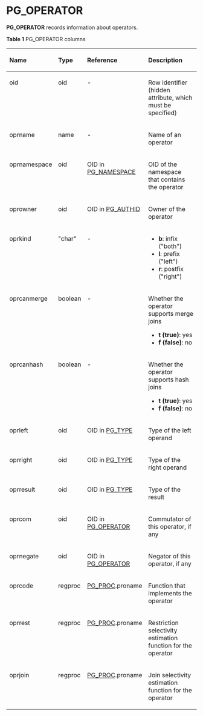 # PG\_OPERATOR<a name="EN-US_TOPIC_0289899832"></a>

**PG\_OPERATOR**  records information about operators.

**Table  1**  PG\_OPERATOR columns

<a name="en-us_topic_0283137676_en-us_topic_0237122304_en-us_topic_0059778050_td29fa4d65b9143e4a1f4c998c08207d6"></a>
<table><thead align="left"><tr id="en-us_topic_0283137676_en-us_topic_0237122304_en-us_topic_0059778050_r97417b8e4da244f9a6b7d940ae36b975"><th class="cellrowborder" valign="top" width="20.86%" id="mcps1.2.5.1.1"><p id="en-us_topic_0283137676_en-us_topic_0237122304_en-us_topic_0059778050_a03d00e98e7b24053b6263a6f92e95e71"><a name="en-us_topic_0283137676_en-us_topic_0237122304_en-us_topic_0059778050_a03d00e98e7b24053b6263a6f92e95e71"></a><a name="en-us_topic_0283137676_en-us_topic_0237122304_en-us_topic_0059778050_a03d00e98e7b24053b6263a6f92e95e71"></a>Name</p>
</th>
<th class="cellrowborder" valign="top" width="12.97%" id="mcps1.2.5.1.2"><p id="en-us_topic_0283137676_en-us_topic_0237122304_en-us_topic_0059778050_af7b13a3f289347e1b0efecec39f14904"><a name="en-us_topic_0283137676_en-us_topic_0237122304_en-us_topic_0059778050_af7b13a3f289347e1b0efecec39f14904"></a><a name="en-us_topic_0283137676_en-us_topic_0237122304_en-us_topic_0059778050_af7b13a3f289347e1b0efecec39f14904"></a>Type</p>
</th>
<th class="cellrowborder" valign="top" width="28.95%" id="mcps1.2.5.1.3"><p id="en-us_topic_0283137676_en-us_topic_0237122304_en-us_topic_0059778050_af0859eb03393417fa9df2a76b9281f2f"><a name="en-us_topic_0283137676_en-us_topic_0237122304_en-us_topic_0059778050_af0859eb03393417fa9df2a76b9281f2f"></a><a name="en-us_topic_0283137676_en-us_topic_0237122304_en-us_topic_0059778050_af0859eb03393417fa9df2a76b9281f2f"></a>Reference</p>
</th>
<th class="cellrowborder" valign="top" width="37.22%" id="mcps1.2.5.1.4"><p id="en-us_topic_0283137676_en-us_topic_0237122304_en-us_topic_0059778050_acd9e8e0cb40944a396ebe8080052feab"><a name="en-us_topic_0283137676_en-us_topic_0237122304_en-us_topic_0059778050_acd9e8e0cb40944a396ebe8080052feab"></a><a name="en-us_topic_0283137676_en-us_topic_0237122304_en-us_topic_0059778050_acd9e8e0cb40944a396ebe8080052feab"></a>Description</p>
</th>
</tr>
</thead>
<tbody><tr id="en-us_topic_0283137676_en-us_topic_0237122304_en-us_topic_0059778050_r07c7ccd5a4f74915a1bae72cf59ee624"><td class="cellrowborder" valign="top" width="20.86%" headers="mcps1.2.5.1.1 "><p id="en-us_topic_0283137676_en-us_topic_0237122304_en-us_topic_0059778050_ace33dc358ac64a76844eb3e757119d1b"><a name="en-us_topic_0283137676_en-us_topic_0237122304_en-us_topic_0059778050_ace33dc358ac64a76844eb3e757119d1b"></a><a name="en-us_topic_0283137676_en-us_topic_0237122304_en-us_topic_0059778050_ace33dc358ac64a76844eb3e757119d1b"></a>oid</p>
</td>
<td class="cellrowborder" valign="top" width="12.97%" headers="mcps1.2.5.1.2 "><p id="en-us_topic_0283137676_en-us_topic_0237122304_en-us_topic_0059778050_adc7eef05f2d7490aabf137cd0aac8e3a"><a name="en-us_topic_0283137676_en-us_topic_0237122304_en-us_topic_0059778050_adc7eef05f2d7490aabf137cd0aac8e3a"></a><a name="en-us_topic_0283137676_en-us_topic_0237122304_en-us_topic_0059778050_adc7eef05f2d7490aabf137cd0aac8e3a"></a>oid</p>
</td>
<td class="cellrowborder" valign="top" width="28.95%" headers="mcps1.2.5.1.3 "><p id="en-us_topic_0283137676_en-us_topic_0237122304_en-us_topic_0059778050_aa144baf7ccd74085a589a07c555920e0"><a name="en-us_topic_0283137676_en-us_topic_0237122304_en-us_topic_0059778050_aa144baf7ccd74085a589a07c555920e0"></a><a name="en-us_topic_0283137676_en-us_topic_0237122304_en-us_topic_0059778050_aa144baf7ccd74085a589a07c555920e0"></a>-</p>
</td>
<td class="cellrowborder" valign="top" width="37.22%" headers="mcps1.2.5.1.4 "><p id="en-us_topic_0283137676_en-us_topic_0237122304_en-us_topic_0059778050_aa9036508363d46579fa859a582740e12"><a name="en-us_topic_0283137676_en-us_topic_0237122304_en-us_topic_0059778050_aa9036508363d46579fa859a582740e12"></a><a name="en-us_topic_0283137676_en-us_topic_0237122304_en-us_topic_0059778050_aa9036508363d46579fa859a582740e12"></a>Row identifier (hidden attribute, which must be specified)</p>
</td>
</tr>
<tr id="en-us_topic_0283137676_en-us_topic_0237122304_en-us_topic_0059778050_r0fc6e49fe514425196d7b556ebd637f0"><td class="cellrowborder" valign="top" width="20.86%" headers="mcps1.2.5.1.1 "><p id="en-us_topic_0283137676_en-us_topic_0237122304_en-us_topic_0059778050_a8d7e5839c6274834bd30c240f40f8dac"><a name="en-us_topic_0283137676_en-us_topic_0237122304_en-us_topic_0059778050_a8d7e5839c6274834bd30c240f40f8dac"></a><a name="en-us_topic_0283137676_en-us_topic_0237122304_en-us_topic_0059778050_a8d7e5839c6274834bd30c240f40f8dac"></a>oprname</p>
</td>
<td class="cellrowborder" valign="top" width="12.97%" headers="mcps1.2.5.1.2 "><p id="en-us_topic_0283137676_en-us_topic_0237122304_en-us_topic_0059778050_a72a38acd387e4ec2892524a7f2782a4f"><a name="en-us_topic_0283137676_en-us_topic_0237122304_en-us_topic_0059778050_a72a38acd387e4ec2892524a7f2782a4f"></a><a name="en-us_topic_0283137676_en-us_topic_0237122304_en-us_topic_0059778050_a72a38acd387e4ec2892524a7f2782a4f"></a>name</p>
</td>
<td class="cellrowborder" valign="top" width="28.95%" headers="mcps1.2.5.1.3 "><p id="en-us_topic_0283137676_en-us_topic_0237122304_en-us_topic_0059778050_a6bd495a99ea04d08865644e42dc130dc"><a name="en-us_topic_0283137676_en-us_topic_0237122304_en-us_topic_0059778050_a6bd495a99ea04d08865644e42dc130dc"></a><a name="en-us_topic_0283137676_en-us_topic_0237122304_en-us_topic_0059778050_a6bd495a99ea04d08865644e42dc130dc"></a>-</p>
</td>
<td class="cellrowborder" valign="top" width="37.22%" headers="mcps1.2.5.1.4 "><p id="en-us_topic_0283137676_en-us_topic_0237122304_en-us_topic_0059778050_a6154643174714bfc82876557b4f036f8"><a name="en-us_topic_0283137676_en-us_topic_0237122304_en-us_topic_0059778050_a6154643174714bfc82876557b4f036f8"></a><a name="en-us_topic_0283137676_en-us_topic_0237122304_en-us_topic_0059778050_a6154643174714bfc82876557b4f036f8"></a>Name of an operator</p>
</td>
</tr>
<tr id="en-us_topic_0283137676_en-us_topic_0237122304_en-us_topic_0059778050_rdec39e34cf44406d980b5e92910b9436"><td class="cellrowborder" valign="top" width="20.86%" headers="mcps1.2.5.1.1 "><p id="en-us_topic_0283137676_en-us_topic_0237122304_en-us_topic_0059778050_a0a9e7629f5014eef881143cb1b369cf3"><a name="en-us_topic_0283137676_en-us_topic_0237122304_en-us_topic_0059778050_a0a9e7629f5014eef881143cb1b369cf3"></a><a name="en-us_topic_0283137676_en-us_topic_0237122304_en-us_topic_0059778050_a0a9e7629f5014eef881143cb1b369cf3"></a>oprnamespace</p>
</td>
<td class="cellrowborder" valign="top" width="12.97%" headers="mcps1.2.5.1.2 "><p id="en-us_topic_0283137676_en-us_topic_0237122304_en-us_topic_0059778050_a1ce647d4b22649ae8d82e74cb26dfec2"><a name="en-us_topic_0283137676_en-us_topic_0237122304_en-us_topic_0059778050_a1ce647d4b22649ae8d82e74cb26dfec2"></a><a name="en-us_topic_0283137676_en-us_topic_0237122304_en-us_topic_0059778050_a1ce647d4b22649ae8d82e74cb26dfec2"></a>oid</p>
</td>
<td class="cellrowborder" valign="top" width="28.95%" headers="mcps1.2.5.1.3 "><p id="en-us_topic_0283137676_en-us_topic_0237122304_en-us_topic_0059778050_aaa82690bb75f40e3b424cc421779aa0b"><a name="en-us_topic_0283137676_en-us_topic_0237122304_en-us_topic_0059778050_aaa82690bb75f40e3b424cc421779aa0b"></a><a name="en-us_topic_0283137676_en-us_topic_0237122304_en-us_topic_0059778050_aaa82690bb75f40e3b424cc421779aa0b"></a>OID in <a href="pg_namespace.md">PG_NAMESPACE</a></p>
</td>
<td class="cellrowborder" valign="top" width="37.22%" headers="mcps1.2.5.1.4 "><p id="en-us_topic_0283137676_en-us_topic_0237122304_en-us_topic_0059778050_aadabaf74b0ff40958a187bf2e816d5ba"><a name="en-us_topic_0283137676_en-us_topic_0237122304_en-us_topic_0059778050_aadabaf74b0ff40958a187bf2e816d5ba"></a><a name="en-us_topic_0283137676_en-us_topic_0237122304_en-us_topic_0059778050_aadabaf74b0ff40958a187bf2e816d5ba"></a>OID of the namespace that contains the operator</p>
</td>
</tr>
<tr id="en-us_topic_0283137676_en-us_topic_0237122304_en-us_topic_0059778050_r9940477b0bde4777b8cf2bef7b76ad88"><td class="cellrowborder" valign="top" width="20.86%" headers="mcps1.2.5.1.1 "><p id="en-us_topic_0283137676_en-us_topic_0237122304_en-us_topic_0059778050_a1955706706a141a19da4775b3e59fc81"><a name="en-us_topic_0283137676_en-us_topic_0237122304_en-us_topic_0059778050_a1955706706a141a19da4775b3e59fc81"></a><a name="en-us_topic_0283137676_en-us_topic_0237122304_en-us_topic_0059778050_a1955706706a141a19da4775b3e59fc81"></a>oprowner</p>
</td>
<td class="cellrowborder" valign="top" width="12.97%" headers="mcps1.2.5.1.2 "><p id="en-us_topic_0283137676_en-us_topic_0237122304_en-us_topic_0059778050_ad8b4762232db40fda6b5132b5a50ec58"><a name="en-us_topic_0283137676_en-us_topic_0237122304_en-us_topic_0059778050_ad8b4762232db40fda6b5132b5a50ec58"></a><a name="en-us_topic_0283137676_en-us_topic_0237122304_en-us_topic_0059778050_ad8b4762232db40fda6b5132b5a50ec58"></a>oid</p>
</td>
<td class="cellrowborder" valign="top" width="28.95%" headers="mcps1.2.5.1.3 "><p id="en-us_topic_0283137676_en-us_topic_0237122304_en-us_topic_0059778050_a7fceab18c78c4deb9a199bd790d6588c"><a name="en-us_topic_0283137676_en-us_topic_0237122304_en-us_topic_0059778050_a7fceab18c78c4deb9a199bd790d6588c"></a><a name="en-us_topic_0283137676_en-us_topic_0237122304_en-us_topic_0059778050_a7fceab18c78c4deb9a199bd790d6588c"></a>OID in <a href="pg_authid.md">PG_AUTHID</a></p>
</td>
<td class="cellrowborder" valign="top" width="37.22%" headers="mcps1.2.5.1.4 "><p id="en-us_topic_0283137676_en-us_topic_0237122304_en-us_topic_0059778050_ad803c9ccce54477782db3ad6db4d3933"><a name="en-us_topic_0283137676_en-us_topic_0237122304_en-us_topic_0059778050_ad803c9ccce54477782db3ad6db4d3933"></a><a name="en-us_topic_0283137676_en-us_topic_0237122304_en-us_topic_0059778050_ad803c9ccce54477782db3ad6db4d3933"></a>Owner of the operator</p>
</td>
</tr>
<tr id="en-us_topic_0283137676_en-us_topic_0237122304_en-us_topic_0059778050_re121b4e4e23643c0be0588b121d8d7a7"><td class="cellrowborder" valign="top" width="20.86%" headers="mcps1.2.5.1.1 "><p id="en-us_topic_0283137676_en-us_topic_0237122304_en-us_topic_0059778050_adb2b1f6be6854e00adc4d3895ee05371"><a name="en-us_topic_0283137676_en-us_topic_0237122304_en-us_topic_0059778050_adb2b1f6be6854e00adc4d3895ee05371"></a><a name="en-us_topic_0283137676_en-us_topic_0237122304_en-us_topic_0059778050_adb2b1f6be6854e00adc4d3895ee05371"></a>oprkind</p>
</td>
<td class="cellrowborder" valign="top" width="12.97%" headers="mcps1.2.5.1.2 "><p id="en-us_topic_0283137676_en-us_topic_0237122304_en-us_topic_0059778050_a6666276beafa4d8682fb5a0942a2a91b"><a name="en-us_topic_0283137676_en-us_topic_0237122304_en-us_topic_0059778050_a6666276beafa4d8682fb5a0942a2a91b"></a><a name="en-us_topic_0283137676_en-us_topic_0237122304_en-us_topic_0059778050_a6666276beafa4d8682fb5a0942a2a91b"></a>"char"</p>
</td>
<td class="cellrowborder" valign="top" width="28.95%" headers="mcps1.2.5.1.3 "><p id="en-us_topic_0283137676_en-us_topic_0237122304_en-us_topic_0059778050_a4c10c06fded74487b92ae8abe625baa5"><a name="en-us_topic_0283137676_en-us_topic_0237122304_en-us_topic_0059778050_a4c10c06fded74487b92ae8abe625baa5"></a><a name="en-us_topic_0283137676_en-us_topic_0237122304_en-us_topic_0059778050_a4c10c06fded74487b92ae8abe625baa5"></a>-</p>
</td>
<td class="cellrowborder" valign="top" width="37.22%" headers="mcps1.2.5.1.4 "><a name="en-us_topic_0283137676_en-us_topic_0237122304_en-us_topic_0059778050_ucd79e051e678469bb3691b92ba884668"></a><a name="en-us_topic_0283137676_en-us_topic_0237122304_en-us_topic_0059778050_ucd79e051e678469bb3691b92ba884668"></a><ul id="en-us_topic_0283137676_en-us_topic_0237122304_en-us_topic_0059778050_ucd79e051e678469bb3691b92ba884668"><li><strong id="en-us_topic_0237122304_b842352706201049"><a name="en-us_topic_0237122304_b842352706201049"></a><a name="en-us_topic_0237122304_b842352706201049"></a>b</strong>: infix ("both")</li><li><strong id="en-us_topic_0237122304_b842352706201054"><a name="en-us_topic_0237122304_b842352706201054"></a><a name="en-us_topic_0237122304_b842352706201054"></a>l</strong>: prefix ("left")</li><li><strong id="en-us_topic_0237122304_b84235270620115"><a name="en-us_topic_0237122304_b84235270620115"></a><a name="en-us_topic_0237122304_b84235270620115"></a>r</strong>: postfix ("right")</li></ul>
</td>
</tr>
<tr id="en-us_topic_0283137676_en-us_topic_0237122304_en-us_topic_0059778050_red408ca9832d484f869661cb739e7957"><td class="cellrowborder" valign="top" width="20.86%" headers="mcps1.2.5.1.1 "><p id="en-us_topic_0283137676_en-us_topic_0237122304_en-us_topic_0059778050_aac732c6e361b48fda03a9db4d6345b31"><a name="en-us_topic_0283137676_en-us_topic_0237122304_en-us_topic_0059778050_aac732c6e361b48fda03a9db4d6345b31"></a><a name="en-us_topic_0283137676_en-us_topic_0237122304_en-us_topic_0059778050_aac732c6e361b48fda03a9db4d6345b31"></a>oprcanmerge</p>
</td>
<td class="cellrowborder" valign="top" width="12.97%" headers="mcps1.2.5.1.2 "><p id="en-us_topic_0283137676_en-us_topic_0237122304_en-us_topic_0059778050_af4c06171344d4a44a66c27b88b4352f3"><a name="en-us_topic_0283137676_en-us_topic_0237122304_en-us_topic_0059778050_af4c06171344d4a44a66c27b88b4352f3"></a><a name="en-us_topic_0283137676_en-us_topic_0237122304_en-us_topic_0059778050_af4c06171344d4a44a66c27b88b4352f3"></a><span id="en-us_topic_0283137676_en-us_topic_0237122304_text4319748192720"><a name="en-us_topic_0283137676_en-us_topic_0237122304_text4319748192720"></a><a name="en-us_topic_0283137676_en-us_topic_0237122304_text4319748192720"></a>boolean</span></p>
</td>
<td class="cellrowborder" valign="top" width="28.95%" headers="mcps1.2.5.1.3 "><p id="en-us_topic_0283137676_en-us_topic_0237122304_en-us_topic_0059778050_abd92642378044f95877cfcd6b23b8a9e"><a name="en-us_topic_0283137676_en-us_topic_0237122304_en-us_topic_0059778050_abd92642378044f95877cfcd6b23b8a9e"></a><a name="en-us_topic_0283137676_en-us_topic_0237122304_en-us_topic_0059778050_abd92642378044f95877cfcd6b23b8a9e"></a>-</p>
</td>
<td class="cellrowborder" valign="top" width="37.22%" headers="mcps1.2.5.1.4 "><p id="en-us_topic_0059778050_a7295e9b0d12c41299a43998a863db5a5"><a name="en-us_topic_0059778050_a7295e9b0d12c41299a43998a863db5a5"></a><a name="en-us_topic_0059778050_a7295e9b0d12c41299a43998a863db5a5"></a>Whether the operator supports merge joins</p>
<a name="ul17440828161011"></a><a name="ul17440828161011"></a><ul id="ul17440828161011"><li><strong id="b44981116173215"><a name="b44981116173215"></a><a name="b44981116173215"></a>t (true)</strong>: yes</li><li><strong id="b87391228203216"><a name="b87391228203216"></a><a name="b87391228203216"></a>f (false)</strong>: no</li></ul>
</td>
</tr>
<tr id="en-us_topic_0283137676_en-us_topic_0237122304_en-us_topic_0059778050_r04026cc36cb14bc89f53a16940518fd7"><td class="cellrowborder" valign="top" width="20.86%" headers="mcps1.2.5.1.1 "><p id="en-us_topic_0283137676_en-us_topic_0237122304_en-us_topic_0059778050_a248a825729b64f86ac7bd5c159366127"><a name="en-us_topic_0283137676_en-us_topic_0237122304_en-us_topic_0059778050_a248a825729b64f86ac7bd5c159366127"></a><a name="en-us_topic_0283137676_en-us_topic_0237122304_en-us_topic_0059778050_a248a825729b64f86ac7bd5c159366127"></a>oprcanhash</p>
</td>
<td class="cellrowborder" valign="top" width="12.97%" headers="mcps1.2.5.1.2 "><p id="en-us_topic_0283137676_en-us_topic_0237122304_en-us_topic_0059778050_ab16051757378474e8b4c186efd33d981"><a name="en-us_topic_0283137676_en-us_topic_0237122304_en-us_topic_0059778050_ab16051757378474e8b4c186efd33d981"></a><a name="en-us_topic_0283137676_en-us_topic_0237122304_en-us_topic_0059778050_ab16051757378474e8b4c186efd33d981"></a><span id="en-us_topic_0283137676_en-us_topic_0237122304_text184656491277"><a name="en-us_topic_0283137676_en-us_topic_0237122304_text184656491277"></a><a name="en-us_topic_0283137676_en-us_topic_0237122304_text184656491277"></a>boolean</span></p>
</td>
<td class="cellrowborder" valign="top" width="28.95%" headers="mcps1.2.5.1.3 "><p id="en-us_topic_0283137676_en-us_topic_0237122304_en-us_topic_0059778050_ab275a1dae1424928a7e93e206f40dcc2"><a name="en-us_topic_0283137676_en-us_topic_0237122304_en-us_topic_0059778050_ab275a1dae1424928a7e93e206f40dcc2"></a><a name="en-us_topic_0283137676_en-us_topic_0237122304_en-us_topic_0059778050_ab275a1dae1424928a7e93e206f40dcc2"></a>-</p>
</td>
<td class="cellrowborder" valign="top" width="37.22%" headers="mcps1.2.5.1.4 "><p id="en-us_topic_0059778050_a3cf2ac8005554a5cadb8f822a88517a6"><a name="en-us_topic_0059778050_a3cf2ac8005554a5cadb8f822a88517a6"></a><a name="en-us_topic_0059778050_a3cf2ac8005554a5cadb8f822a88517a6"></a>Whether the operator supports hash joins</p>
<a name="ul1544016375306"></a><a name="ul1544016375306"></a><ul id="ul1544016375306"><li><strong id="b12694124415322"><a name="b12694124415322"></a><a name="b12694124415322"></a>t (true)</strong>: yes</li><li><strong id="b166713546325"><a name="b166713546325"></a><a name="b166713546325"></a>f (false)</strong>: no</li></ul>
</td>
</tr>
<tr id="en-us_topic_0283137676_en-us_topic_0237122304_en-us_topic_0059778050_r2cd367db105a4f0c8e7222efe59a4092"><td class="cellrowborder" valign="top" width="20.86%" headers="mcps1.2.5.1.1 "><p id="en-us_topic_0283137676_en-us_topic_0237122304_en-us_topic_0059778050_aea8fd83004a844b095959aeaaf06ea38"><a name="en-us_topic_0283137676_en-us_topic_0237122304_en-us_topic_0059778050_aea8fd83004a844b095959aeaaf06ea38"></a><a name="en-us_topic_0283137676_en-us_topic_0237122304_en-us_topic_0059778050_aea8fd83004a844b095959aeaaf06ea38"></a>oprleft</p>
</td>
<td class="cellrowborder" valign="top" width="12.97%" headers="mcps1.2.5.1.2 "><p id="en-us_topic_0283137676_en-us_topic_0237122304_en-us_topic_0059778050_a83123b1c18ea4a998ed35d90113bb12d"><a name="en-us_topic_0283137676_en-us_topic_0237122304_en-us_topic_0059778050_a83123b1c18ea4a998ed35d90113bb12d"></a><a name="en-us_topic_0283137676_en-us_topic_0237122304_en-us_topic_0059778050_a83123b1c18ea4a998ed35d90113bb12d"></a>oid</p>
</td>
<td class="cellrowborder" valign="top" width="28.95%" headers="mcps1.2.5.1.3 "><p id="en-us_topic_0283137676_en-us_topic_0237122304_en-us_topic_0059778050_afbb10b6b6bd048c694678e36b4b4ba63"><a name="en-us_topic_0283137676_en-us_topic_0237122304_en-us_topic_0059778050_afbb10b6b6bd048c694678e36b4b4ba63"></a><a name="en-us_topic_0283137676_en-us_topic_0237122304_en-us_topic_0059778050_afbb10b6b6bd048c694678e36b4b4ba63"></a>OID in <a href="pg_type.md">PG_TYPE</a></p>
</td>
<td class="cellrowborder" valign="top" width="37.22%" headers="mcps1.2.5.1.4 "><p id="en-us_topic_0283137676_en-us_topic_0237122304_en-us_topic_0059778050_aec850c749d604adab164323fd21764b0"><a name="en-us_topic_0283137676_en-us_topic_0237122304_en-us_topic_0059778050_aec850c749d604adab164323fd21764b0"></a><a name="en-us_topic_0283137676_en-us_topic_0237122304_en-us_topic_0059778050_aec850c749d604adab164323fd21764b0"></a>Type of the left operand</p>
</td>
</tr>
<tr id="en-us_topic_0283137676_en-us_topic_0237122304_en-us_topic_0059778050_r307f3200324c4a72b124556613f15ee1"><td class="cellrowborder" valign="top" width="20.86%" headers="mcps1.2.5.1.1 "><p id="en-us_topic_0283137676_en-us_topic_0237122304_en-us_topic_0059778050_a86fa096bebe749abb2e4e22b308e7507"><a name="en-us_topic_0283137676_en-us_topic_0237122304_en-us_topic_0059778050_a86fa096bebe749abb2e4e22b308e7507"></a><a name="en-us_topic_0283137676_en-us_topic_0237122304_en-us_topic_0059778050_a86fa096bebe749abb2e4e22b308e7507"></a>oprright</p>
</td>
<td class="cellrowborder" valign="top" width="12.97%" headers="mcps1.2.5.1.2 "><p id="en-us_topic_0283137676_en-us_topic_0237122304_en-us_topic_0059778050_aa5c8199d71944200b42e446ad79c2659"><a name="en-us_topic_0283137676_en-us_topic_0237122304_en-us_topic_0059778050_aa5c8199d71944200b42e446ad79c2659"></a><a name="en-us_topic_0283137676_en-us_topic_0237122304_en-us_topic_0059778050_aa5c8199d71944200b42e446ad79c2659"></a>oid</p>
</td>
<td class="cellrowborder" valign="top" width="28.95%" headers="mcps1.2.5.1.3 "><p id="en-us_topic_0283137676_en-us_topic_0237122304_en-us_topic_0059778050_a8a2327be4432434bb9a55fe81696da83"><a name="en-us_topic_0283137676_en-us_topic_0237122304_en-us_topic_0059778050_a8a2327be4432434bb9a55fe81696da83"></a><a name="en-us_topic_0283137676_en-us_topic_0237122304_en-us_topic_0059778050_a8a2327be4432434bb9a55fe81696da83"></a>OID in <a href="pg_type.md">PG_TYPE</a></p>
</td>
<td class="cellrowborder" valign="top" width="37.22%" headers="mcps1.2.5.1.4 "><p id="en-us_topic_0283137676_en-us_topic_0237122304_en-us_topic_0059778050_aa68caae71d5540fd854320011a567c3d"><a name="en-us_topic_0283137676_en-us_topic_0237122304_en-us_topic_0059778050_aa68caae71d5540fd854320011a567c3d"></a><a name="en-us_topic_0283137676_en-us_topic_0237122304_en-us_topic_0059778050_aa68caae71d5540fd854320011a567c3d"></a>Type of the right operand</p>
</td>
</tr>
<tr id="en-us_topic_0283137676_en-us_topic_0237122304_en-us_topic_0059778050_r1ff1350ff99b4de981ac8bb02092a3e4"><td class="cellrowborder" valign="top" width="20.86%" headers="mcps1.2.5.1.1 "><p id="en-us_topic_0283137676_en-us_topic_0237122304_en-us_topic_0059778050_a57b75be235364fd08a05e4b57aa8a57a"><a name="en-us_topic_0283137676_en-us_topic_0237122304_en-us_topic_0059778050_a57b75be235364fd08a05e4b57aa8a57a"></a><a name="en-us_topic_0283137676_en-us_topic_0237122304_en-us_topic_0059778050_a57b75be235364fd08a05e4b57aa8a57a"></a>oprresult</p>
</td>
<td class="cellrowborder" valign="top" width="12.97%" headers="mcps1.2.5.1.2 "><p id="en-us_topic_0283137676_en-us_topic_0237122304_en-us_topic_0059778050_a63cecf90647740279ed94456fc95e3d6"><a name="en-us_topic_0283137676_en-us_topic_0237122304_en-us_topic_0059778050_a63cecf90647740279ed94456fc95e3d6"></a><a name="en-us_topic_0283137676_en-us_topic_0237122304_en-us_topic_0059778050_a63cecf90647740279ed94456fc95e3d6"></a>oid</p>
</td>
<td class="cellrowborder" valign="top" width="28.95%" headers="mcps1.2.5.1.3 "><p id="en-us_topic_0283137676_en-us_topic_0237122304_en-us_topic_0059778050_a23b73da5f8c543b980d566b63aeb80a4"><a name="en-us_topic_0283137676_en-us_topic_0237122304_en-us_topic_0059778050_a23b73da5f8c543b980d566b63aeb80a4"></a><a name="en-us_topic_0283137676_en-us_topic_0237122304_en-us_topic_0059778050_a23b73da5f8c543b980d566b63aeb80a4"></a>OID in <a href="pg_type.md">PG_TYPE</a></p>
</td>
<td class="cellrowborder" valign="top" width="37.22%" headers="mcps1.2.5.1.4 "><p id="en-us_topic_0283137676_en-us_topic_0237122304_en-us_topic_0059778050_a8d35b6ffa66c4d90b36cf7d202260cf0"><a name="en-us_topic_0283137676_en-us_topic_0237122304_en-us_topic_0059778050_a8d35b6ffa66c4d90b36cf7d202260cf0"></a><a name="en-us_topic_0283137676_en-us_topic_0237122304_en-us_topic_0059778050_a8d35b6ffa66c4d90b36cf7d202260cf0"></a>Type of the result</p>
</td>
</tr>
<tr id="en-us_topic_0283137676_en-us_topic_0237122304_en-us_topic_0059778050_r9eb11f7495e046219749ab916a1c495b"><td class="cellrowborder" valign="top" width="20.86%" headers="mcps1.2.5.1.1 "><p id="en-us_topic_0283137676_en-us_topic_0237122304_en-us_topic_0059778050_abed55b2794364b18be38757029472fd1"><a name="en-us_topic_0283137676_en-us_topic_0237122304_en-us_topic_0059778050_abed55b2794364b18be38757029472fd1"></a><a name="en-us_topic_0283137676_en-us_topic_0237122304_en-us_topic_0059778050_abed55b2794364b18be38757029472fd1"></a>oprcom</p>
</td>
<td class="cellrowborder" valign="top" width="12.97%" headers="mcps1.2.5.1.2 "><p id="en-us_topic_0283137676_en-us_topic_0237122304_en-us_topic_0059778050_a0a192dda308041398c7b50f5c558959b"><a name="en-us_topic_0283137676_en-us_topic_0237122304_en-us_topic_0059778050_a0a192dda308041398c7b50f5c558959b"></a><a name="en-us_topic_0283137676_en-us_topic_0237122304_en-us_topic_0059778050_a0a192dda308041398c7b50f5c558959b"></a>oid</p>
</td>
<td class="cellrowborder" valign="top" width="28.95%" headers="mcps1.2.5.1.3 "><p id="en-us_topic_0283137676_en-us_topic_0237122304_en-us_topic_0059778050_a89f3a885493b4c4caca805438e1bdf24"><a name="en-us_topic_0283137676_en-us_topic_0237122304_en-us_topic_0059778050_a89f3a885493b4c4caca805438e1bdf24"></a><a name="en-us_topic_0283137676_en-us_topic_0237122304_en-us_topic_0059778050_a89f3a885493b4c4caca805438e1bdf24"></a>OID in <a href="pg_operator.md">PG_OPERATOR</a></p>
</td>
<td class="cellrowborder" valign="top" width="37.22%" headers="mcps1.2.5.1.4 "><p id="en-us_topic_0283137676_en-us_topic_0237122304_en-us_topic_0059778050_a3f801fd7c2134e79b474dd602854003a"><a name="en-us_topic_0283137676_en-us_topic_0237122304_en-us_topic_0059778050_a3f801fd7c2134e79b474dd602854003a"></a><a name="en-us_topic_0283137676_en-us_topic_0237122304_en-us_topic_0059778050_a3f801fd7c2134e79b474dd602854003a"></a>Commutator of this operator, if any</p>
</td>
</tr>
<tr id="en-us_topic_0283137676_en-us_topic_0237122304_en-us_topic_0059778050_r1a7cdac19e2a4971a807f1c3eaa28179"><td class="cellrowborder" valign="top" width="20.86%" headers="mcps1.2.5.1.1 "><p id="en-us_topic_0283137676_en-us_topic_0237122304_en-us_topic_0059778050_a7e0b5249e1d84784a3b669fd883ca318"><a name="en-us_topic_0283137676_en-us_topic_0237122304_en-us_topic_0059778050_a7e0b5249e1d84784a3b669fd883ca318"></a><a name="en-us_topic_0283137676_en-us_topic_0237122304_en-us_topic_0059778050_a7e0b5249e1d84784a3b669fd883ca318"></a>oprnegate</p>
</td>
<td class="cellrowborder" valign="top" width="12.97%" headers="mcps1.2.5.1.2 "><p id="en-us_topic_0283137676_en-us_topic_0237122304_en-us_topic_0059778050_a9311d4aabf0449f8a17943d716e2eae9"><a name="en-us_topic_0283137676_en-us_topic_0237122304_en-us_topic_0059778050_a9311d4aabf0449f8a17943d716e2eae9"></a><a name="en-us_topic_0283137676_en-us_topic_0237122304_en-us_topic_0059778050_a9311d4aabf0449f8a17943d716e2eae9"></a>oid</p>
</td>
<td class="cellrowborder" valign="top" width="28.95%" headers="mcps1.2.5.1.3 "><p id="en-us_topic_0283137676_en-us_topic_0237122304_en-us_topic_0059778050_abb3c931902e246b8a8e8d6d654939e4c"><a name="en-us_topic_0283137676_en-us_topic_0237122304_en-us_topic_0059778050_abb3c931902e246b8a8e8d6d654939e4c"></a><a name="en-us_topic_0283137676_en-us_topic_0237122304_en-us_topic_0059778050_abb3c931902e246b8a8e8d6d654939e4c"></a>OID in <a href="pg_operator.md">PG_OPERATOR</a></p>
</td>
<td class="cellrowborder" valign="top" width="37.22%" headers="mcps1.2.5.1.4 "><p id="en-us_topic_0283137676_en-us_topic_0237122304_en-us_topic_0059778050_a90da97b456ed445a88cc051ae2d8caa7"><a name="en-us_topic_0283137676_en-us_topic_0237122304_en-us_topic_0059778050_a90da97b456ed445a88cc051ae2d8caa7"></a><a name="en-us_topic_0283137676_en-us_topic_0237122304_en-us_topic_0059778050_a90da97b456ed445a88cc051ae2d8caa7"></a>Negator of this operator, if any</p>
</td>
</tr>
<tr id="en-us_topic_0283137676_en-us_topic_0237122304_en-us_topic_0059778050_re521d72150054d79ad3657c5f60217ad"><td class="cellrowborder" valign="top" width="20.86%" headers="mcps1.2.5.1.1 "><p id="en-us_topic_0283137676_en-us_topic_0237122304_en-us_topic_0059778050_a762e7270d90346eea4ba4c37fb05ebc3"><a name="en-us_topic_0283137676_en-us_topic_0237122304_en-us_topic_0059778050_a762e7270d90346eea4ba4c37fb05ebc3"></a><a name="en-us_topic_0283137676_en-us_topic_0237122304_en-us_topic_0059778050_a762e7270d90346eea4ba4c37fb05ebc3"></a>oprcode</p>
</td>
<td class="cellrowborder" valign="top" width="12.97%" headers="mcps1.2.5.1.2 "><p id="en-us_topic_0283137676_en-us_topic_0237122304_en-us_topic_0059778050_adc0351a28fe8402b846d708e70053b44"><a name="en-us_topic_0283137676_en-us_topic_0237122304_en-us_topic_0059778050_adc0351a28fe8402b846d708e70053b44"></a><a name="en-us_topic_0283137676_en-us_topic_0237122304_en-us_topic_0059778050_adc0351a28fe8402b846d708e70053b44"></a>regproc</p>
</td>
<td class="cellrowborder" valign="top" width="28.95%" headers="mcps1.2.5.1.3 "><p id="en-us_topic_0283137676_en-us_topic_0237122304_en-us_topic_0059778050_a29948544170e451799cb3679d4a12f85"><a name="en-us_topic_0283137676_en-us_topic_0237122304_en-us_topic_0059778050_a29948544170e451799cb3679d4a12f85"></a><a name="en-us_topic_0283137676_en-us_topic_0237122304_en-us_topic_0059778050_a29948544170e451799cb3679d4a12f85"></a><a href="pg_proc.md">PG_PROC</a>.proname</p>
</td>
<td class="cellrowborder" valign="top" width="37.22%" headers="mcps1.2.5.1.4 "><p id="en-us_topic_0283137676_en-us_topic_0237122304_en-us_topic_0059778050_a53277f26216e44a78458ebec315db51c"><a name="en-us_topic_0283137676_en-us_topic_0237122304_en-us_topic_0059778050_a53277f26216e44a78458ebec315db51c"></a><a name="en-us_topic_0283137676_en-us_topic_0237122304_en-us_topic_0059778050_a53277f26216e44a78458ebec315db51c"></a>Function that implements the operator</p>
</td>
</tr>
<tr id="en-us_topic_0283137676_en-us_topic_0237122304_en-us_topic_0059778050_r59515e9f1a2e4b4d9f8ff32ef3549ba4"><td class="cellrowborder" valign="top" width="20.86%" headers="mcps1.2.5.1.1 "><p id="en-us_topic_0283137676_en-us_topic_0237122304_en-us_topic_0059778050_a36cf199d3b4c4faaac343d8cdeb759fa"><a name="en-us_topic_0283137676_en-us_topic_0237122304_en-us_topic_0059778050_a36cf199d3b4c4faaac343d8cdeb759fa"></a><a name="en-us_topic_0283137676_en-us_topic_0237122304_en-us_topic_0059778050_a36cf199d3b4c4faaac343d8cdeb759fa"></a>oprrest</p>
</td>
<td class="cellrowborder" valign="top" width="12.97%" headers="mcps1.2.5.1.2 "><p id="en-us_topic_0283137676_en-us_topic_0237122304_en-us_topic_0059778050_aa2f149aba43041c6b5c77f9d4e71b72a"><a name="en-us_topic_0283137676_en-us_topic_0237122304_en-us_topic_0059778050_aa2f149aba43041c6b5c77f9d4e71b72a"></a><a name="en-us_topic_0283137676_en-us_topic_0237122304_en-us_topic_0059778050_aa2f149aba43041c6b5c77f9d4e71b72a"></a>regproc</p>
</td>
<td class="cellrowborder" valign="top" width="28.95%" headers="mcps1.2.5.1.3 "><p id="en-us_topic_0283137676_en-us_topic_0237122304_en-us_topic_0059778050_a2b315c1d0f9a4edd81dc9dde1aa1bec8"><a name="en-us_topic_0283137676_en-us_topic_0237122304_en-us_topic_0059778050_a2b315c1d0f9a4edd81dc9dde1aa1bec8"></a><a name="en-us_topic_0283137676_en-us_topic_0237122304_en-us_topic_0059778050_a2b315c1d0f9a4edd81dc9dde1aa1bec8"></a><a href="pg_proc.md">PG_PROC</a>.proname</p>
</td>
<td class="cellrowborder" valign="top" width="37.22%" headers="mcps1.2.5.1.4 "><p id="en-us_topic_0283137676_en-us_topic_0237122304_en-us_topic_0059778050_aae608a21e2404cadb7c424437feeb68b"><a name="en-us_topic_0283137676_en-us_topic_0237122304_en-us_topic_0059778050_aae608a21e2404cadb7c424437feeb68b"></a><a name="en-us_topic_0283137676_en-us_topic_0237122304_en-us_topic_0059778050_aae608a21e2404cadb7c424437feeb68b"></a>Restriction selectivity estimation function for the operator</p>
</td>
</tr>
<tr id="en-us_topic_0283137676_en-us_topic_0237122304_en-us_topic_0059778050_rbaa7ac9d102846eeb6c8393a46f2688a"><td class="cellrowborder" valign="top" width="20.86%" headers="mcps1.2.5.1.1 "><p id="en-us_topic_0283137676_en-us_topic_0237122304_en-us_topic_0059778050_a3623e2f5b969414e873a5db286480d2b"><a name="en-us_topic_0283137676_en-us_topic_0237122304_en-us_topic_0059778050_a3623e2f5b969414e873a5db286480d2b"></a><a name="en-us_topic_0283137676_en-us_topic_0237122304_en-us_topic_0059778050_a3623e2f5b969414e873a5db286480d2b"></a>oprjoin</p>
</td>
<td class="cellrowborder" valign="top" width="12.97%" headers="mcps1.2.5.1.2 "><p id="en-us_topic_0283137676_en-us_topic_0237122304_en-us_topic_0059778050_a8368e7c97c104ab19ef419c1077d26f1"><a name="en-us_topic_0283137676_en-us_topic_0237122304_en-us_topic_0059778050_a8368e7c97c104ab19ef419c1077d26f1"></a><a name="en-us_topic_0283137676_en-us_topic_0237122304_en-us_topic_0059778050_a8368e7c97c104ab19ef419c1077d26f1"></a>regproc</p>
</td>
<td class="cellrowborder" valign="top" width="28.95%" headers="mcps1.2.5.1.3 "><p id="en-us_topic_0283137676_en-us_topic_0237122304_en-us_topic_0059778050_af3513e709d5a42ef905e4e923aff24cc"><a name="en-us_topic_0283137676_en-us_topic_0237122304_en-us_topic_0059778050_af3513e709d5a42ef905e4e923aff24cc"></a><a name="en-us_topic_0283137676_en-us_topic_0237122304_en-us_topic_0059778050_af3513e709d5a42ef905e4e923aff24cc"></a><a href="pg_proc.md">PG_PROC</a>.proname</p>
</td>
<td class="cellrowborder" valign="top" width="37.22%" headers="mcps1.2.5.1.4 "><p id="en-us_topic_0283137676_en-us_topic_0237122304_en-us_topic_0059778050_a089ec7b2a3074bb088781795283b4ed1"><a name="en-us_topic_0283137676_en-us_topic_0237122304_en-us_topic_0059778050_a089ec7b2a3074bb088781795283b4ed1"></a><a name="en-us_topic_0283137676_en-us_topic_0237122304_en-us_topic_0059778050_a089ec7b2a3074bb088781795283b4ed1"></a>Join selectivity estimation function for the operator</p>
</td>
</tr>
</tbody>
</table>

